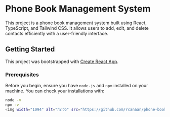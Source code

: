 # Phone Book Management System

This project is a phone book management system built using React, TypeScript, and Tailwind CSS. It allows users to add, edit, and delete contacts efficiently with a user-friendly interface.

## Getting Started

This project was bootstrapped with [Create React App](https://github.com/facebook/create-react-app).

### Prerequisites

Before you begin, ensure you have `node.js` and `npm` installed on your machine. You can check your installations with:

```bash
node -v
npm -v
<img width="1094" alt="סקיצה" src="https://github.com/rcanaan/phone-book-platform/assets/58044154/c1764de7-aae8-471e-99d8-051a113c366f">
